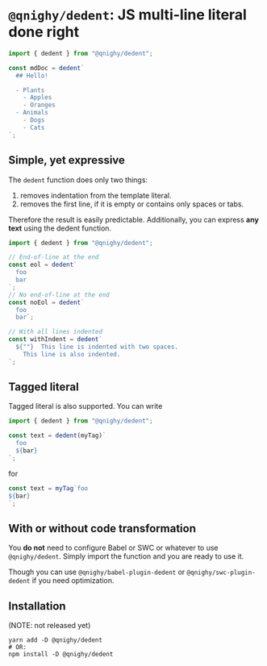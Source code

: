 # `@qnighy/dedent`: JS multi-line literal done right

```javascript
import { dedent } from "@qnighy/dedent";

const mdDoc = dedent`
  ## Hello!

  - Plants
    - Apples
    - Oranges
  - Animals
    - Dogs
    - Cats
`;
```

## Simple, yet expressive

The `dedent` function does only two things:

1. removes indentation from the template literal.
2. removes the first line, if it is empty or contains only spaces or tabs.

Therefore the result is easily predictable. Additionally, you can express **any text** using the dedent function.

```javascript
import { dedent } from "@qnighy/dedent";

// End-of-line at the end
const eol = dedent`
  foo
  bar
`;
// No end-of-line at the end
const noEol = dedent`
  foo
  bar`;

// With all lines indented
const withIndent = dedent`
  ${""}  This line is indented with two spaces.
    This line is also indented.
`;
```

## Tagged literal

Tagged literal is also supported. You can write

```javascript
import { dedent } from "@qnighy/dedent";

const text = dedent(myTag)`
  foo
  ${bar}
`;
```

for

```javascript
const text = myTag`foo
${bar}
`;
```

## With or without code transformation

You **do not** need to configure Babel or SWC or whatever to use `@qnighy/dedent`. Simply import the function and you are ready to use it.

Though you can use `@qnighy/babel-plugin-dedent` or `@qnighy/swc-plugin-dedent` if you need optimization.

## Installation

(NOTE: not released yet)

```
yarn add -D @qnighy/dedent
# OR:
npm install -D @qnighy/dedent
```
